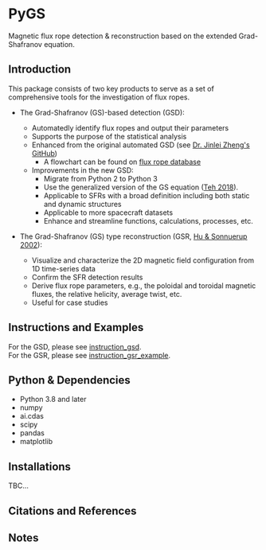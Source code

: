 # PyGS
Magnetic flux rope detection &amp; reconstruction based on the extended Grad-Shafranov equation.

## Introduction
This package consists of two key products to serve as a set of comprehensive tools for the investigation of flux ropes.
- The Grad-Shafranov (GS)-based detection (GSD):
  - Automatedly identify flux ropes and output their parameters
  - Supports the purpose of the statistical analysis
  - Enhanced from the original automated GSD (see [Dr. Jinlei Zheng's GitHub](https://github.com/AlexJinlei/Magnetic_Flux_Rope_Detection))
    - A flowchart can be found on [flux rope database](http://www.fluxrope.info/flowchart.html)
  - Improvements in the new GSD:
    - Migrate from Python 2 to Python 3 
    - Use the generalized version of the GS equation ([Teh 2018](https://earth-planets-space.springeropen.com/articles/10.1186/s40623-018-0802-z)).
    - Applicable to SFRs with a broad definition including both static and dynamic structures
    - Applicable to more spacecraft datasets
    - Enhance and streamline functions, calculations, processes, etc.

- The Grad-Shafranov (GS) type reconstruction (GSR, [Hu & Sonnuerup 2002](https://agupubs.onlinelibrary.wiley.com/doi/full/10.1029/2001JA000293)):
  - Visualize and characterize the 2D magnetic field configuration from 1D time-series data
  - Confirm the SFR detection results
  - Derive flux rope parameters, e.g., the poloidal and toroidal magnetic fluxes, the relative helicity, average twist, etc.
  - Useful for case studies

## Instructions and Examples
For the GSD, please see [instruction_gsd](https://github.com/PyGSDR/PyGS/blob/main/instruction_gsd.md).    
For the GSR, please see [instruction_gsr_example](https://github.com/PyGSDR/PyGS/blob/main/instruction_gsr_examples.md).

## Python & Dependencies
- Python 3.8 and later
- numpy
- ai.cdas
- scipy
- pandas
- matplotlib

## Installations
TBC...

## Citations and References

## Notes
